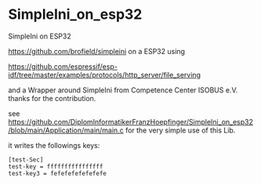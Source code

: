 # SimpleIni_on_esp32
SimpleIni on ESP32


https://github.com/brofield/simpleini on a ESP32 using 

https://github.com/espressif/esp-idf/tree/master/examples/protocols/http_server/file_serving

and a Wrapper around SimpleIni from Competence Center ISOBUS e.V. thanks for the contribution. 

see https://github.com/DiplomInformatikerFranzHoepfinger/SimpleIni_on_esp32/blob/main/Application/main/main.c for the very simple use of this Lib. 

it writes the followings keys:

```
[test-Sec]
test-key = ffffffffffffffff
test-key3 = fefefefefefefefe
```
